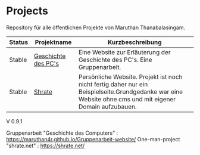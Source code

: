 # Projects
Repository für alle öffentlichen Projekte von Maruthan Thanabalasingam.

|Status| Projektname | Kurzbeschreibung |
| ------ | ------ | ------ |
| Stable | [Geschichte des PC's][pc-history]| Eine Website zur Erläuterung der Geschichte des PC's. Eine Gruppenarbeit. 
| Stable | [Shrate][shrate] | Persönliche Website. Projekt ist noch nicht fertig daher nur ein Beispielseite.Grundgedanke war eine Website ohne cms und mit eigener Domain aufzubauen. |

V 0.9.1


   [pc-history]:<https://maruthan4r.github.io/Gruppenarbeit-website/>
   [shrate]:<https://shrate.net>
   [pong]:<https://github.com/maruthan4r/projects/tree/main/Python/Game_01_Pong>


Gruppenarbeit "Geschichte des Computers"  : https://maruthan4r.github.io/Gruppenarbeit-website/
One-man-project "shrate.net"              : https://shrate.net/
